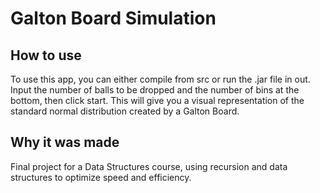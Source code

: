# Galton Board Simulation

## How to use

To use this app, you can either compile from src or run the .jar file in out.
Input the number of balls to be dropped and the number of bins at the bottom, then click start.
This will give you a visual representation of the standard normal distribution created by a Galton Board.

## Why it was made 

Final project for a Data Structures course, using recursion and data structures to optimize speed and efficiency.
